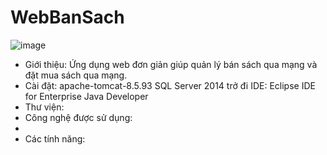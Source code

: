 # WebBanSach
![image](https://github.com/vt-k-huyen/WebBanSach/assets/124071831/6f7fdcf6-8481-466e-b090-2f88e04c6a9a)

* Giới thiệu: Ứng dụng web đơn giản giúp quản lý bán sách qua mạng và đặt mua sách qua mạng. 
* Cài đặt:
  apache-tomcat-8.5.93
  SQL Server 2014 trở đi
  IDE: Eclipse IDE for Enterprise Java Developer
* Thư viện:
* Công nghệ được sử dụng:
* 
* Các tính năng: 
